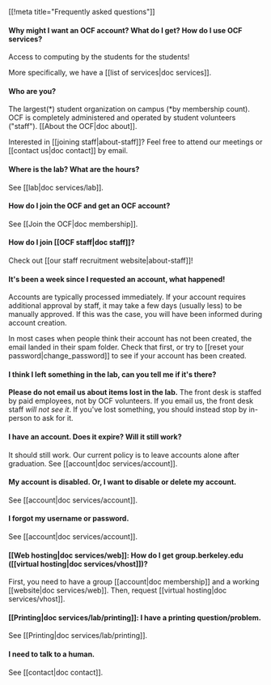 [[!meta title="Frequently asked questions"]]


#### Why might I want an OCF account? What do I get? How do I use OCF services?

Access to computing by the students for the students!

More specifically, we have a [[list of services|doc services]].

#### Who are you?

The largest(\*) student organization on campus (\*by membership count). OCF is
completely administered and operated by student volunteers ("staff"). [[About
the OCF|doc about]].

Interested in [[joining staff|about-staff]]? Feel free to attend our meetings
or [[contact us|doc contact]] by email.

#### Where is the lab? What are the hours?

See [[lab|doc services/lab]].

#### How do I join the OCF and get an OCF account?

See [[Join the OCF|doc membership]].

#### How do I join [[OCF staff|doc staff]]?

Check out [[our staff recruitment website|about-staff]]!

#### It's been a week since I requested an account, what happened!

Accounts are typically processed immediately. If your account requires
additional approval by staff, it may take a few days (usually less) to be
manually approved. If this was the case, you will have been informed during
account creation.

In most cases when people think their account has not been created, the email
landed in their spam folder. Check that first, or try to [[reset your
password|change_password]] to see if your account has been created.

#### I think I left something in the lab, can you tell me if it's there?

**Please do not email us about items lost in the lab.** The front desk is
staffed by paid employees, not by OCF volunteers. If you email us, the front
desk staff *will not see it*. If you've lost something, you should instead stop
by in-person to ask for it.

#### I have an account. Does it expire? Will it still work?

It should still work. Our current policy is to leave accounts alone after
graduation. See [[account|doc services/account]].

#### My account is disabled. Or, I want to disable or delete my account.

See [[account|doc services/account]].

#### I forgot my username or password.

See [[account|doc services/account]].

#### [[Web hosting|doc services/web]]: How do I get group.berkeley.edu ([[virtual hosting|doc services/vhost]])?

First, you need to have a group [[account|doc membership]] and a working
[[website|doc services/web]]. Then, request [[virtual hosting|doc
services/vhost]].

#### [[Printing|doc services/lab/printing]]: I have a printing question/problem.

See [[Printing|doc services/lab/printing]].

#### I need to talk to a human.

See [[contact|doc contact]].
